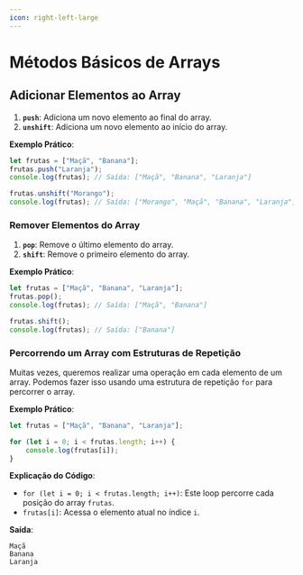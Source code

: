```yaml
---
icon: right-left-large
---
```


# Métodos Básicos de Arrays

## **Adicionar Elementos ao Array**

1. **`push`**: Adiciona um novo elemento ao final do array.
2. **`unshift`**: Adiciona um novo elemento ao início do array.

**Exemplo Prático**:

```javascript
let frutas = ["Maçã", "Banana"];
frutas.push("Laranja");
console.log(frutas); // Saída: ["Maçã", "Banana", "Laranja"]

frutas.unshift("Morango");
console.log(frutas); // Saída: ["Morango", "Maçã", "Banana", "Laranja"]
```

### **Remover Elementos do Array**

1. **`pop`**: Remove o último elemento do array.
2. **`shift`**: Remove o primeiro elemento do array.

**Exemplo Prático**:

```javascript
let frutas = ["Maçã", "Banana", "Laranja"];
frutas.pop();
console.log(frutas); // Saída: ["Maçã", "Banana"]

frutas.shift();
console.log(frutas); // Saída: ["Banana"]
```

### **Percorrendo um Array com Estruturas de Repetição**&#x20;

Muitas vezes, queremos realizar uma operação em cada elemento de um array. Podemos fazer isso usando uma estrutura de repetição `for` para percorrer o array.

**Exemplo Prático**:

```javascript
let frutas = ["Maçã", "Banana", "Laranja"];

for (let i = 0; i < frutas.length; i++) {
    console.log(frutas[i]);
}
```

**Explicação do Código**:

* `for (let i = 0; i < frutas.length; i++)`: Este loop percorre cada posição do array `frutas`.
* `frutas[i]`: Acessa o elemento atual no índice `i`.

**Saída**:

```
Maçã
Banana
Laranja
```

